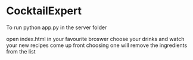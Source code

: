 # CocktailExpert

To run 
python app.py in the server folder

open index.html in your favourite broswer
choose your drinks and watch your new recipes come up front
choosing one will remove the ingredients from the list
